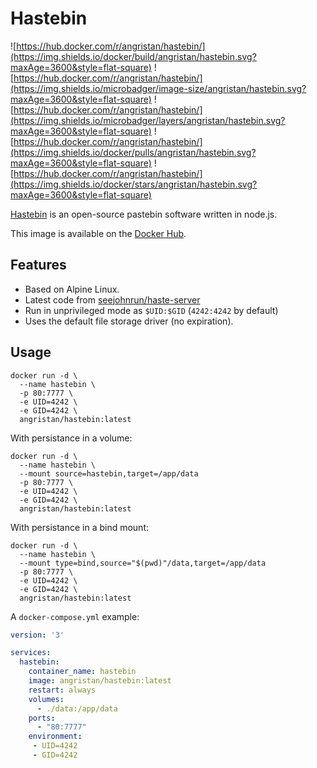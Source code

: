 # Hastebin

![https://hub.docker.com/r/angristan/hastebin/](https://img.shields.io/docker/build/angristan/hastebin.svg?maxAge=3600&style=flat-square)
![https://hub.docker.com/r/angristan/hastebin/](https://img.shields.io/microbadger/image-size/angristan/hastebin.svg?maxAge=3600&style=flat-square)
![https://hub.docker.com/r/angristan/hastebin/](https://img.shields.io/microbadger/layers/angristan/hastebin.svg?maxAge=3600&style=flat-square)
![https://hub.docker.com/r/angristan/hastebin/](https://img.shields.io/docker/pulls/angristan/hastebin.svg?maxAge=3600&style=flat-square)
![https://hub.docker.com/r/angristan/hastebin/](https://img.shields.io/docker/stars/angristan/hastebin.svg?maxAge=3600&style=flat-square)

[Hastebin](https://github.com/seejohnrun/haste-server) is an open-source pastebin software written in node.js.

This image is available on the [Docker Hub](https://hub.docker.com/r/angristan/hastebin/).

## Features

- Based on Alpine Linux.
- Latest code from [seejohnrun/haste-server](https://github.com/seejohnrun/haste-server)
- Run in unprivileged mode as `$UID:$GID` (`4242:4242` by default)
- Uses the default file storage driver (no expiration).

## Usage

```docker
docker run -d \
  --name hastebin \
  -p 80:7777 \
  -e UID=4242 \
  -e GID=4242 \
  angristan/hastebin:latest
```

With persistance in a volume:

```docker
docker run -d \
  --name hastebin \
  --mount source=hastebin,target=/app/data
  -p 80:7777 \
  -e UID=4242 \
  -e GID=4242 \
  angristan/hastebin:latest
```

With persistance in a bind mount:

```docker
docker run -d \
  --name hastebin \
  --mount type=bind,source="$(pwd)"/data,target=/app/data
  -p 80:7777 \
  -e UID=4242 \
  -e GID=4242 \
  angristan/hastebin:latest
```

A `docker-compose.yml` example:

```yml
version: '3'

services:
  hastebin:
    container_name: hastebin
    image: angristan/hastebin:latest
    restart: always
    volumes:
      - ./data:/app/data
    ports:
      - "80:7777"
    environment:
     - UID=4242
     - GID=4242
```